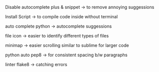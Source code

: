 Disable
autocomplete plus & snippet -> to remove annoying suggessions

Install
Script -> to compile code inside without terminal

auto complete python -> autocomplete suggessions

file icon -> easier to identify different types of files

minimap -> easier scrolling similar to sublime for larger code

python auto pep8 -> for consistent spacing b/w paragraphs

linter flake8 -> catching errors
